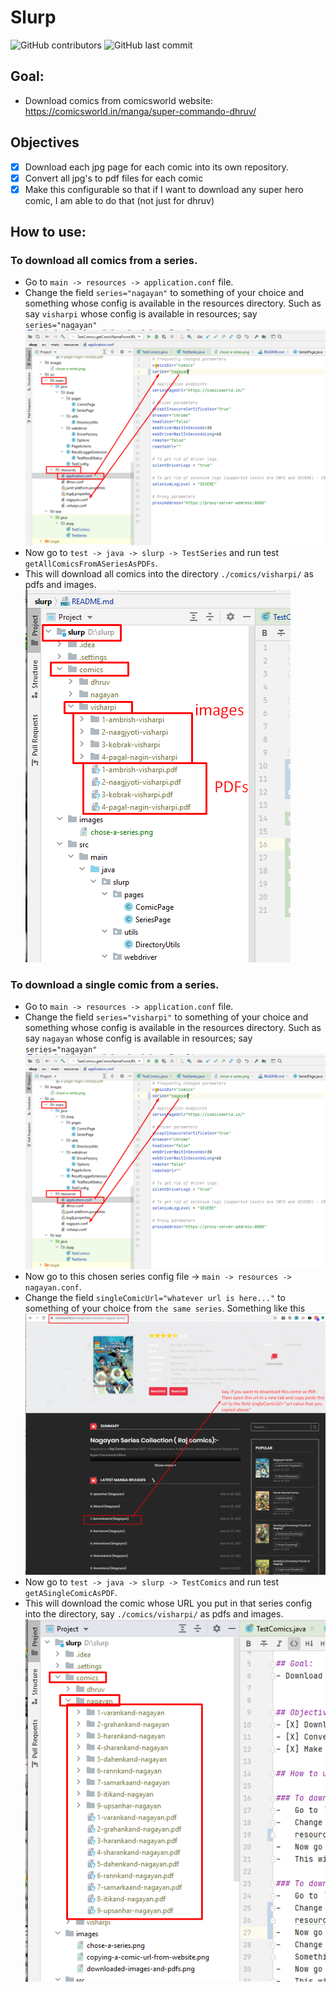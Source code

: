 # Slurp
![GitHub contributors](https://img.shields.io/github/contributors/pramodkumaryadav/slurp)
![GitHub last commit](https://img.shields.io/github/last-commit/pramodkumaryadav/slurp)

## Goal: 
- Download comics from comicsworld website: https://comicsworld.in/manga/super-commando-dhruv/


## Objectives
- [X] Download each jpg page for each comic into its own repository. 
- [X] Convert all jpg's to pdf files for each comic
- [X] Make this configurable so that if I want to download any super hero comic, I am able to do that (not just for dhruv)

## How to use: 

### To download all comics from a series.
-   Go to ```main -> resources -> application.conf``` file.
-   Change the field ```series="nagayan"``` to something of your choice and something whose config is available in the
    resources directory. Such as say ```visharpi``` whose config is available in resources; say ```series="nagayan"```  ![visharpi.conf](./images/chose-a-series.png)
-   Now go to ```test -> java -> slurp -> TestSeries``` and run test ```getAllComicsFromASeriesAsPDFs```.
-   This will download all comics into the directory ```./comics/visharpi/``` as pdfs and images. ![downloaded images](./images/visharpi-downloaded-images-and-pdfs.png)

### To download a single comic from a series.
-   Go to ```main -> resources -> application.conf``` file.
-   Change the field ```series="visharpi"``` to something of your choice and something whose config is available in the
    resources directory. Such as say ```nagayan``` whose config is available in resources; say ```series="nagayan"```  ![nagayan.conf](./images/chose-a-series.png)
-   Now go to this chosen series config file -> ```main -> resources -> nagayan.conf```.
-   Change the field ```singleComicUrl="whatever url is here..."``` to something of your choice from ```the same series```. 
    Something like this ![](./images/copying-a-comic-url-from-website.png)
-   Now go to ```test -> java -> slurp -> TestComics``` and run test ```getASingleComicAsPDF```.
-   This will download the comic whose URL you put in that series config into the directory, say ```./comics/visharpi/``` as pdfs and images. ![downloaded images](./images/nagayan-downloaded-images-and-pdfs.png)